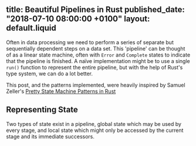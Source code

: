 title: Beautiful Pipelines in Rust
published_date: "2018-07-10 08:00:00 +0100"
layout: default.liquid
---
Often in data processing we need to perform a series of separate but
sequentially dependent steps on a data set. This 'pipeline' can be
thought of as a linear state machine, often with `Error` and `Complete`
states to indicate that the pipeline is finished.
A naïve implementation might be to use a single `run()` function to
represent the entire pipeline, but with the help of Rust's type system,
we can do a lot better.

This post, and the patterns implemented, were heavily inspired by Samuel
Zeller's [Pretty State Machine Patterns in Rust](https://hoverbear.org/2016/10/12/rust-state-machine-pattern/)

## Representing State

Two types of state exist in a pipeline, global state which may be used
by every stage, and local state which might only be accessed by the
current stage and its immediate successors.
